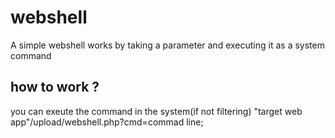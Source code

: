 # webshell
A simple webshell works by taking a parameter and executing it as a system command


## how to work ?

you can exeute the command in the system(if not filtering) 
"target web app"/upload/webshell.php?cmd=commad line;

